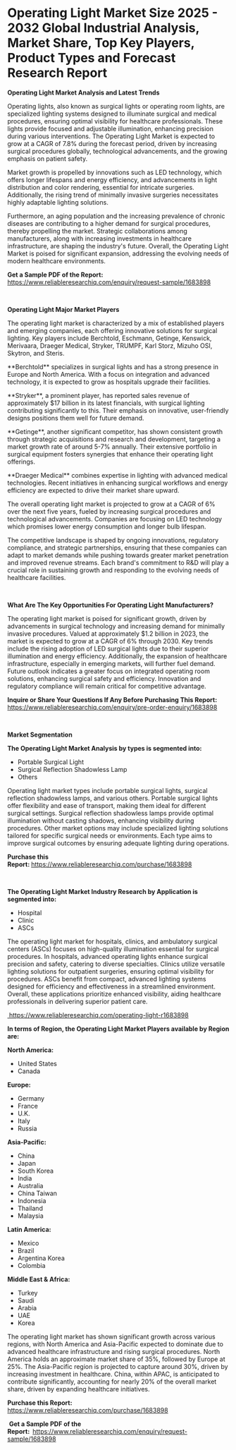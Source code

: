 <p><h1>Operating Light Market Size 2025 - 2032 Global Industrial Analysis, Market Share, Top Key Players, Product Types and Forecast Research Report</h1></p><p><strong>Operating Light Market Analysis and Latest Trends</strong></p>
<p><p>Operating lights, also known as surgical lights or operating room lights, are specialized lighting systems designed to illuminate surgical and medical procedures, ensuring optimal visibility for healthcare professionals. These lights provide focused and adjustable illumination, enhancing precision during various interventions. The Operating Light Market is expected to grow at a CAGR of 7.8% during the forecast period, driven by increasing surgical procedures globally, technological advancements, and the growing emphasis on patient safety.</p><p>Market growth is propelled by innovations such as LED technology, which offers longer lifespans and energy efficiency, and advancements in light distribution and color rendering, essential for intricate surgeries. Additionally, the rising trend of minimally invasive surgeries necessitates highly adaptable lighting solutions. </p><p>Furthermore, an aging population and the increasing prevalence of chronic diseases are contributing to a higher demand for surgical procedures, thereby propelling the market. Strategic collaborations among manufacturers, along with increasing investments in healthcare infrastructure, are shaping the industry's future. Overall, the Operating Light Market is poised for significant expansion, addressing the evolving needs of modern healthcare environments.</p></p>
<p><strong>Get a Sample PDF of the Report:&nbsp;</strong> <a href="https://www.reliableresearchiq.com/enquiry/request-sample/1683898?utm_campaign=3115&utm_medium=2&utm_source=Github&utm_content=ia&utm_term=16042025&utm_id=operating-light">https://www.reliableresearchiq.com/enquiry/request-sample/1683898</a></p>
<p>&nbsp;</p>
<p><strong>Operating Light Major Market Players</strong></p>
<p><p>The operating light market is characterized by a mix of established players and emerging companies, each offering innovative solutions for surgical lighting. Key players include Berchtold, Eschmann, Getinge, Kenswick, Merivaara, Draeger Medical, Stryker, TRUMPF, Karl Storz, Mizuho OSI, Skytron, and Steris.</p><p>**Berchtold** specializes in surgical lights and has a strong presence in Europe and North America. With a focus on integration and advanced technology, it is expected to grow as hospitals upgrade their facilities.</p><p>**Stryker**, a prominent player, has reported sales revenue of approximately $17 billion in its latest financials, with surgical lighting contributing significantly to this. Their emphasis on innovative, user-friendly designs positions them well for future demand.</p><p>**Getinge**, another significant competitor, has shown consistent growth through strategic acquisitions and research and development, targeting a market growth rate of around 5-7% annually. Their extensive portfolio in surgical equipment fosters synergies that enhance their operating light offerings.</p><p>**Draeger Medical** combines expertise in lighting with advanced medical technologies. Recent initiatives in enhancing surgical workflows and energy efficiency are expected to drive their market share upward.</p><p>The overall operating light market is projected to grow at a CAGR of 6% over the next five years, fueled by increasing surgical procedures and technological advancements. Companies are focusing on LED technology which promises lower energy consumption and longer bulb lifespan.</p><p>The competitive landscape is shaped by ongoing innovations, regulatory compliance, and strategic partnerships, ensuring that these companies can adapt to market demands while pushing towards greater market penetration and improved revenue streams. Each brand's commitment to R&D will play a crucial role in sustaining growth and responding to the evolving needs of healthcare facilities.</p></p>
<p>&nbsp;</p>
<p><strong>What Are The Key Opportunities For Operating Light Manufacturers?</strong></p>
<p><p>The operating light market is poised for significant growth, driven by advancements in surgical technology and increasing demand for minimally invasive procedures. Valued at approximately $1.2 billion in 2023, the market is expected to grow at a CAGR of 6% through 2030. Key trends include the rising adoption of LED surgical lights due to their superior illumination and energy efficiency. Additionally, the expansion of healthcare infrastructure, especially in emerging markets, will further fuel demand. Future outlook indicates a greater focus on integrated operating room solutions, enhancing surgical safety and efficiency. Innovation and regulatory compliance will remain critical for competitive advantage.</p></p>
<p><strong>Inquire or Share Your Questions If Any Before Purchasing This Report:</strong> <a href="https://www.reliableresearchiq.com/enquiry/pre-order-enquiry/1683898?utm_campaign=3115&utm_medium=2&utm_source=Github&utm_content=ia&utm_term=16042025&utm_id=operating-light">https://www.reliableresearchiq.com/enquiry/pre-order-enquiry/1683898</a></p>
<p>&nbsp;</p>
<p><strong>Market Segmentation</strong></p>
<p><strong>The Operating Light Market Analysis by types is segmented into:</strong></p>
<p><ul><li>Portable Surgical Light</li><li>Surgical Reflection Shadowless Lamp</li><li>Others</li></ul></p>
<p><p>Operating light market types include portable surgical lights, surgical reflection shadowless lamps, and various others. Portable surgical lights offer flexibility and ease of transport, making them ideal for different surgical settings. Surgical reflection shadowless lamps provide optimal illumination without casting shadows, enhancing visibility during procedures. Other market options may include specialized lighting solutions tailored for specific surgical needs or environments. Each type aims to improve surgical outcomes by ensuring adequate lighting during operations.</p></p>
<p><strong>Purchase this Report:&nbsp;</strong><a href="https://www.reliableresearchiq.com/purchase/1683898?utm_campaign=3115&utm_medium=2&utm_source=Github&utm_content=ia&utm_term=16042025&utm_id=operating-light">https://www.reliableresearchiq.com/purchase/1683898</a></p>
<p>&nbsp;</p>
<p><strong>The Operating Light Market Industry Research by Application is segmented into:</strong></p>
<p><ul><li>Hospital</li><li>Clinic</li><li>ASCs</li></ul></p>
<p><p>The operating light market for hospitals, clinics, and ambulatory surgical centers (ASCs) focuses on high-quality illumination essential for surgical procedures. In hospitals, advanced operating lights enhance surgical precision and safety, catering to diverse specialties. Clinics utilize versatile lighting solutions for outpatient surgeries, ensuring optimal visibility for procedures. ASCs benefit from compact, advanced lighting systems designed for efficiency and effectiveness in a streamlined environment. Overall, these applications prioritize enhanced visibility, aiding healthcare professionals in delivering superior patient care.</p></p>
<p><a href="https://www.reliableresearchiq.com/operating-light-r1683898?utm_campaign=3115&utm_medium=2&utm_source=Github&utm_content=ia&utm_term=16042025&utm_id=operating-light">&nbsp;https://www.reliableresearchiq.com/operating-light-r1683898</a></p>
<p><strong>In terms of Region, the Operating Light Market Players available by Region are:</strong></p>
<p>
    <p> <strong> North America: </strong>
        <ul>
            <li>United States</li>
            <li>Canada</li>
        </ul>
        </p> 
    <p> <strong> Europe: </strong>
        <ul>
            <li>Germany</li>
            <li>France</li>
            <li>U.K.</li>
            <li>Italy</li>
            <li>Russia</li>
        </ul>
        </p> 
    <p> <strong> Asia-Pacific: </strong>
        <ul>
            <li>China</li>
            <li>Japan</li>
            <li>South Korea</li>
            <li>India</li>
            <li>Australia</li>
            <li>China Taiwan</li>
            <li>Indonesia</li>
            <li>Thailand</li>
            <li>Malaysia</li>
        </ul>
        </p> 
    <p> <strong> Latin America: </strong>
        <ul>
            <li>Mexico</li>
            <li>Brazil</li>
            <li>Argentina Korea</li>
            <li>Colombia</li>
        </ul>
        </p> 
    <p> <strong> Middle East & Africa: </strong>
        <ul>
            <li>Turkey</li>
            <li>Saudi</li>
            <li>Arabia</li>
            <li>UAE</li>
            <li>Korea</li>
        </ul>
    </p>
    </p>
<p><p>The operating light market has shown significant growth across various regions, with North America and Asia-Pacific expected to dominate due to advanced healthcare infrastructure and rising surgical procedures. North America holds an approximate market share of 35%, followed by Europe at 25%. The Asia-Pacific region is projected to capture around 30%, driven by increasing investment in healthcare. China, within APAC, is anticipated to contribute significantly, accounting for nearly 20% of the overall market share, driven by expanding healthcare initiatives.</p></p>
<p><strong>Purchase this Report: </strong><a href="https://www.reliableresearchiq.com/purchase/1683898?utm_campaign=3115&utm_medium=2&utm_source=Github&utm_content=ia&utm_term=16042025&utm_id=operating-light">https://www.reliableresearchiq.com/purchase/1683898</a></p>
<p>&nbsp;<strong>Get a Sample PDF of the Report:&nbsp;&nbsp;</strong><a href="https://www.reliableresearchiq.com/enquiry/request-sample/1683898?utm_campaign=3115&utm_medium=2&utm_source=Github&utm_content=ia&utm_term=16042025&utm_id=operating-light">https://www.reliableresearchiq.com/enquiry/request-sample/1683898</a></p>
<p><strong></strong></p>
<p><p></p><p></p><p></p></p>